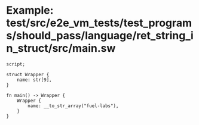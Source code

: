 # Example: test/src/e2e_vm_tests/test_programs/should_pass/language/ret_string_in_struct/src/main.sw

```sway
script;

struct Wrapper {
    name: str[9],
}

fn main() -> Wrapper {
    Wrapper {
        name: __to_str_array("fuel-labs"),
    }
}

```
